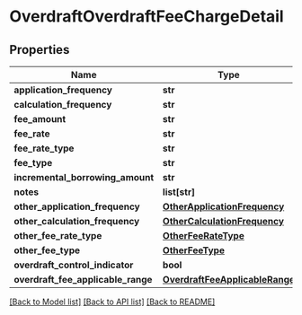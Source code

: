 # OverdraftOverdraftFeeChargeDetail

## Properties
Name | Type | Description | Notes
------------ | ------------- | ------------- | -------------
**application_frequency** | **str** |  | [optional] 
**calculation_frequency** | **str** |  | [optional] 
**fee_amount** | **str** |  | [optional] 
**fee_rate** | **str** |  | [optional] 
**fee_rate_type** | **str** |  | [optional] 
**fee_type** | **str** |  | [optional] 
**incremental_borrowing_amount** | **str** |  | [optional] 
**notes** | **list[str]** |  | [optional] 
**other_application_frequency** | [**OtherApplicationFrequency**](OtherApplicationFrequency.md) |  | [optional] 
**other_calculation_frequency** | [**OtherCalculationFrequency**](OtherCalculationFrequency.md) |  | [optional] 
**other_fee_rate_type** | [**OtherFeeRateType**](OtherFeeRateType.md) |  | [optional] 
**other_fee_type** | [**OtherFeeType**](OtherFeeType.md) |  | [optional] 
**overdraft_control_indicator** | **bool** |  | [optional] 
**overdraft_fee_applicable_range** | [**OverdraftFeeApplicableRange**](OverdraftFeeApplicableRange.md) |  | [optional] 

[[Back to Model list]](../README.md#documentation-for-models) [[Back to API list]](../README.md#documentation-for-api-endpoints) [[Back to README]](../README.md)


